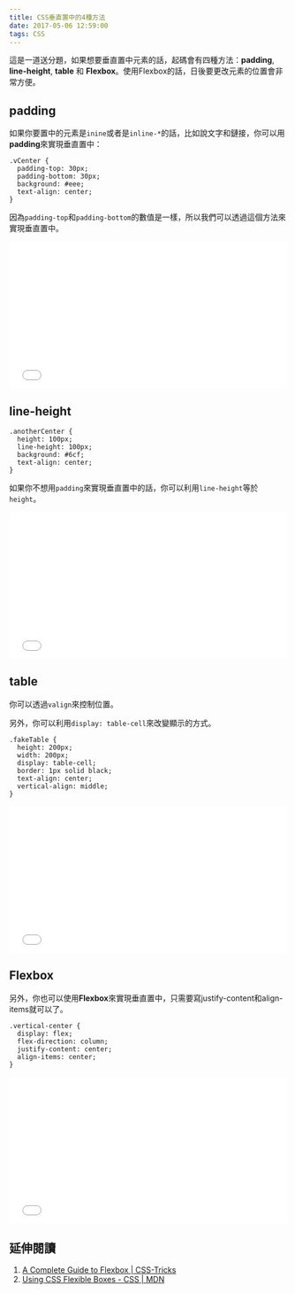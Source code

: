 ```yaml
---
title: CSS垂直置中的4種方法
date: 2017-05-06 12:59:00
tags: CSS
---
```


這是一道送分題，如果想要垂直置中元素的話，起碼會有四種方法：**padding**, **line-height**, **table** 和 **Flexbox**。使用Flexbox的話，日後要更改元素的位置會非常方便。

## padding
如果你要置中的元素是`inine`或者是`inline-*`的話，比如說文字和鏈接，你可以用**padding**來實現垂直置中：
```
.vCenter {
  padding-top: 30px;
  padding-bottom: 30px;
  background: #eee;
  text-align: center;
}
```
因為`padding-top`和`padding-bottom`的數值是一樣，所以我們可以透過這個方法來實現垂直置中。
<iframe height='265' scrolling='no' title='padding 垂直置中' src='//codepen.io/calpa/embed/pPdowv/?height=265&theme-id=0&default-tab=css,result&embed-version=2' frameborder='no' allowtransparency='true' allowfullscreen='true' style='width: 100%;'>See the Pen <a href='https://codepen.io/calpa/pen/pPdowv/'>padding 垂直置中</a> by Calpa Liu (<a href='http://codepen.io/calpa'>@calpa</a>) on <a href='http://codepen.io'>CodePen</a>.
</iframe>

## line-height
```
.anotherCenter {
  height: 100px;
  line-height: 100px;
  background: #6cf;
  text-align: center;
}
```
如果你不想用`padding`來實現垂直置中的話，你可以利用`line-height`等於`height`。

<iframe height='265' scrolling='no' title='line-height 垂直置中' src='//codepen.io/calpa/embed/JNOjJJ/?height=265&theme-id=0&default-tab=css,result&embed-version=2' frameborder='no' allowtransparency='true' allowfullscreen='true' style='width: 100%;'>See the Pen <a href='https://codepen.io/calpa/pen/JNOjJJ/'>line-height 垂直置中</a> by Calpa Liu (<a href='http://codepen.io/calpa'>@calpa</a>) on <a href='http://codepen.io'>CodePen</a>.
</iframe>

## table

你可以透過`valign`來控制位置。

另外，你可以利用`display: table-cell`來改變顯示的方式。
```
.fakeTable {
  height: 200px;
  width: 200px;
  display: table-cell;
  border: 1px solid black;
  text-align: center;
  vertical-align: middle;
}
```

<iframe height='265' scrolling='no' title='Table 垂直置中' src='//codepen.io/calpa/embed/xdPxLr/?height=265&theme-id=0&default-tab=html,result&embed-version=2' frameborder='no' allowtransparency='true' allowfullscreen='true' style='width: 100%;'>See the Pen <a href='http://codepen.io/calpa/pen/xdPxLr/'>Table 垂直置中</a> by Calpa Liu (<a href='http://codepen.io/calpa'>@calpa</a>) on <a href='http://codepen.io'>CodePen</a>.
</iframe>

## Flexbox
另外，你也可以使用**Flexbox**來實現垂直置中，只需要寫justify-content和align-items就可以了。
```
.vertical-center {
  display: flex;
  flex-direction: column;
  justify-content: center;
  align-items: center;
}
```
<iframe height='265' scrolling='no' title='FlexBox 垂直置中' src='//codepen.io/calpa/embed/NjwWjV/?height=265&theme-id=0&default-tab=css,result&embed-version=2' frameborder='no' allowtransparency='true' allowfullscreen='true' style='width: 100%;'>See the Pen <a href='https://codepen.io/calpa/pen/NjwWjV/'>FlexBox 垂直置中</a> by Calpa Liu (<a href='http://codepen.io/calpa'>@calpa</a>) on <a href='http://codepen.io'>CodePen</a>.
</iframe>

## 延伸閱讀
1. [A Complete Guide to Flexbox | CSS-Tricks](https://css-tricks.com/snippets/css/a-guide-to-flexbox/)
1. [Using CSS Flexible Boxes - CSS | MDN](https://developer.mozilla.org/en-US/docs/Web/CSS/CSS_Flexible_Box_Layout/Using_CSS_flexible_boxes)

